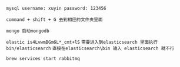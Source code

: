 ```mysql username: xuyin password: 123456```

```command + shift + G 去到相应的文件夹里面```

```mongo 启动mongodb```


```elastic is4LvwmBGm6L*_cmt+lS```
```需要进入到elasticsearch 里面执行 bin/elasticsearch```
```直接在elasticsearch\bin 输入 elasticsearch 就不行```

```brew services start rabbitmq```

